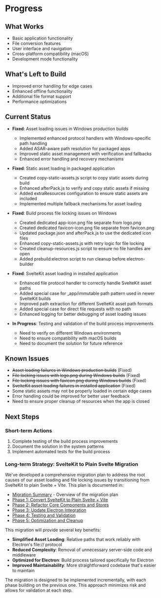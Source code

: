 # Progress

## What Works
- Basic application functionality
- File conversion features
- User interface and navigation
- Cross-platform compatibility (macOS)
- Development mode functionality

## What's Left to Build
- Improved error handling for edge cases
- Enhanced offline functionality
- Additional file format support
- Performance optimizations

## Current Status
- **Fixed**: Asset loading issues in Windows production builds
  - Implemented enhanced protocol handlers with Windows-specific path handling
  - Added ASAR-aware path resolution for packaged apps
  - Improved static asset management with verification and fallbacks
  - Enhanced error handling and recovery mechanisms

- **Fixed**: Static asset loading in packaged application
  - Created copy-static-assets.js script to copy static assets during build
  - Enhanced afterPack.js to verify and copy static assets if missing
  - Added extraResources configuration to ensure static assets are included
  - Implemented multiple fallback mechanisms for asset loading

- **Fixed**: Build process file locking issues on Windows
  - Created dedicated app-icon.png file separate from logo.png
  - Created dedicated favicon-icon.png file separate from favicon.png
  - Updated package.json and afterPack.js to use the dedicated icon files
  - Enhanced copy-static-assets.js with retry logic for file locking
  - Created cleanup-resources.js script to ensure no file handles are open
  - Added prebuild:electron script to run cleanup before electron-builder

- **Fixed**: SvelteKit asset loading in installed application
  - Enhanced file protocol handler to correctly handle SvelteKit asset paths
  - Added special case for _app/immutable path pattern used in newer SvelteKit builds
  - Improved path extraction for different SvelteKit asset path formats
  - Added special case for direct file requests with no path
  - Enhanced logging for better debugging of asset loading issues

- **In Progress**: Testing and validation of the build process improvements
  - Need to verify on different Windows environments
  - Need to ensure compatibility with macOS builds
  - Need to document the solution for future reference

## Known Issues
- ~~Asset loading failures in Windows production builds~~ (Fixed)
- ~~File locking issues with logo.png during Windows builds~~ (Fixed)
- ~~File locking issues with favicon.png during Windows builds~~ (Fixed)
- ~~SvelteKit asset loading failures in installed application~~ (Fixed)
- Some static assets may not be properly loaded in certain edge cases
- Error handling could be improved for better user feedback
- Need to ensure proper cleanup of resources when the app is closed

## Next Steps

### Short-term Actions
1. Complete testing of the build process improvements
2. Document the solution in the system patterns
3. Implement automated tests for the build process

### Long-term Strategy: SvelteKit to Plain Svelte Migration
We've developed a comprehensive migration plan to address the root causes of our asset loading and file locking issues by transitioning from SvelteKit to plain Svelte + Vite. This plan is documented in:

- [Migration Summary](migration-summary.md) - Overview of the migration plan
- [Phase 1: Convert SvelteKit to Plain Svelte + Vite](migration-phase1.md)
- [Phase 2: Refactor Core Components and Stores](migration-phase2.md)
- [Phase 3: Update Electron Integration](migration-phase3.md)
- [Phase 4: Testing and Validation](migration-phase4.md)
- [Phase 5: Optimization and Cleanup](migration-phase5.md)

This migration will provide several key benefits:
- **Simplified Asset Loading**: Relative paths that work reliably with Electron's file:// protocol
- **Reduced Complexity**: Removal of unnecessary server-side code and middleware
- **Optimized for Electron**: Build process tailored specifically for Electron
- **Improved Maintainability**: More straightforward codebase that's easier to maintain

The migration is designed to be implemented incrementally, with each phase building on the previous one. This approach minimizes risk and allows for validation at each step.
